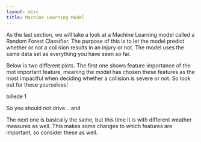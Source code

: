 ```yaml
---
layout: misc
title: Machine Learning Model
---
```


As the last section, we will take a look at a Machine Learning model called a Random Forest Classifier. The purpose of this is to let the model predict whether or not a collision results in an injury or not. The model uses the same data set as everything you have seen so far.

Below is two different plots. The first one shows feature importance of the mot important feature, meaning the model has chosen these features as the most impactful when deciding whether a collision is severe or not. So look out for these yourselves!

billede 1


So you should not drive... and

The next one is basically the same, but this time it is with different weather measures as well. This makes some changes to which features are important, so consider these as well. 




